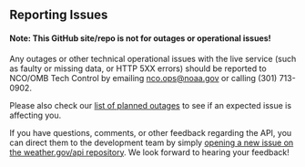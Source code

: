 ## Reporting Issues

#### Note: This GitHub site/repo is **not** for outages or operational issues!
Any outages or other technical operational issues with the live service (such as faulty or missing data, or HTTP 5XX
errors) should be reported to NCO/OMB Tech Control by emailing nco.ops@noaa.gov or calling (301) 713-0902.

Please also check our [list of planned outages](planned-outages) to see if an expected issue is affecting you.

If you have questions, comments, or other feedback regarding the API, you can direct them to the development team by
simply [opening a new issue on the weather.gov/api repository](https://github.com/weather-gov/api/issues/new/choose).
We look forward to hearing your feedback!
